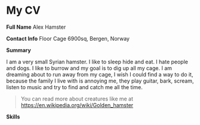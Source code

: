 # My CV

**Full Name** Alex Hamster

**Contact Info** Floor Cage 6900sq, Bergen, Norway

**Summary**

I am a very small Syrian hamster. I like to sleep hide and eat. I hate people and dogs. I like to burrow and my goal is to dig up all my cage.
I am dreaming about to run away from my cage, I wish I could find a way to do it, because the family I live with is annoying me, they play guitar, bark, scream, listen to music and try to find and catch me all the time.

> You can read more about creatures like me at https://en.wikipedia.org/wiki/Golden_hamster

**Skills**
